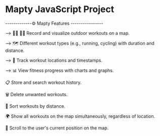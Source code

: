 # Mapty JavaScript Project

-------------⚙️ Mapty Features ----------------

--> 🏃‍♂️ 🚴‍♀️ Record and visualize outdoor workouts on a map.

--> 🗺️ Different workout types (e.g., running, cycling) with duration and distance.

--> 📍 Track workout locations and timestamps.

--> 📊 View fitness progress with charts and graphs.

📋 Store and search workout history.

🗑️ Delete unwanted workouts.

📏 Sort workouts by distance.

🌍 Show all workouts on the map simultaneously, regardless of location.

🧭 Scroll to the user's current position on the map.